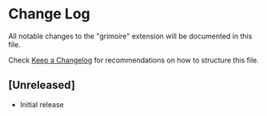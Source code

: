 # Change Log
All notable changes to the "grimoire" extension will be documented in this file.

Check [Keep a Changelog](http://keepachangelog.com/) for recommendations on how to structure this file.

## [Unreleased]
- Initial release